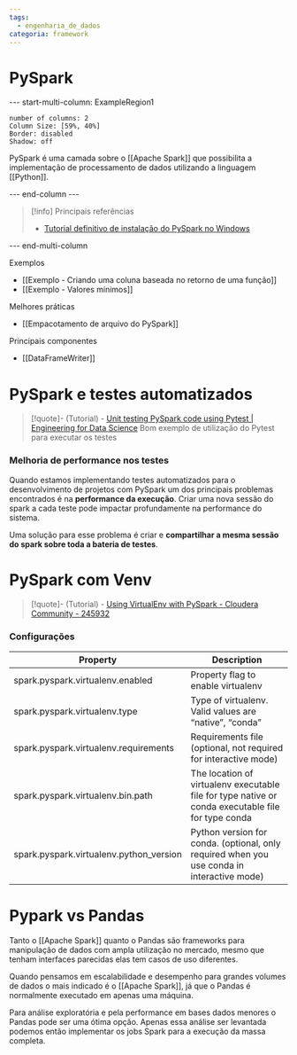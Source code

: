 ```yaml
---
tags:
  - engenharia_de_dados
categoria: framework
---
```

# PySpark

--- start-multi-column: ExampleRegion1  
```column-settings  
number of columns: 2
Column Size: [59%, 40%]
Border: disabled
Shadow: off
```

PySpark é uma camada sobre o [[Apache Spark]] que possibilita a implementação de processamento de dados utilizando a linguagem [[Python]].

--- end-column ---

> [!info] Principais referências
>- [Tutorial definitivo de instalação do PySpark no Windows](https://sparkbyexamples.com/pyspark/how-to-install-and-run-pyspark-on-windows/)

--- end-multi-column

Exemplos

- [[Exemplo - Criando uma coluna baseada no retorno de uma função]]
- [[Exemplo - Valores mínimos]]

Melhores práticas

- [[Empacotamento de arquivo do PySpark]]

Principais componentes

- [[DataFrameWriter]]

# PySpark e testes automatizados

> [!quote]- (Tutorial) - [Unit testing PySpark code using Pytest | Engineering for Data Science](https://engineeringfordatascience.com/posts/pyspark_unit_testing_with_pytest/)
> Bom exemplo de utilização do Pytest para executar os testes

### Melhoria de performance nos testes

Quando estamos implementando testes automatizados para o desenvolvimento de projetos com PySpark um dos principais problemas encontrados é na **performance da execução**. Criar uma nova sessão do spark a cada teste pode impactar profundamente na performance do sistema.

Uma solução para esse problema é criar e **compartilhar a mesma sessão do spark sobre toda a bateria de testes**.

# PySpark com Venv

> [!quote]- (Tutorial) - [Using VirtualEnv with PySpark - Cloudera Community - 245932](https://community.cloudera.com/t5/Community-Articles/Using-VirtualEnv-with-PySpark/ta-p/245932)

### Configurações

| Property | Description |
| ---- | ---- |
| spark.pyspark.virtualenv.enabled | Property flag to enable virtualenv |
| spark.pyspark.virtualenv.type | Type of virtualenv. Valid values are “native”, “conda” |
| spark.pyspark.virtualenv.requirements | Requirements file (optional, not required for interactive mode) |
| spark.pyspark.virtualenv.bin.path | The location of virtualenv executable file for type native or conda executable file for type conda |
| spark.pyspark.virtualenv.python_version | Python version for conda. (optional, only required when you use conda in interactive mode) |
# Pypark vs Pandas

Tanto o [[Apache Spark]] quanto o Pandas são frameworks para manipulação de dados com ampla utilização no mercado, mesmo que tenham interfaces parecidas elas tem casos de uso diferentes.

Quando pensamos em escalabilidade e desempenho para grandes volumes de dados o mais indicado é o [[Apache Spark]], já que o Pandas é normalmente executado em apenas uma máquina.

Para análise exploratória e pela performance em bases dados menores o Pandas pode ser uma ótima opção. Apenas essa análise ser levantada podemos então implementar os jobs Spark para a execução da massa completa.

